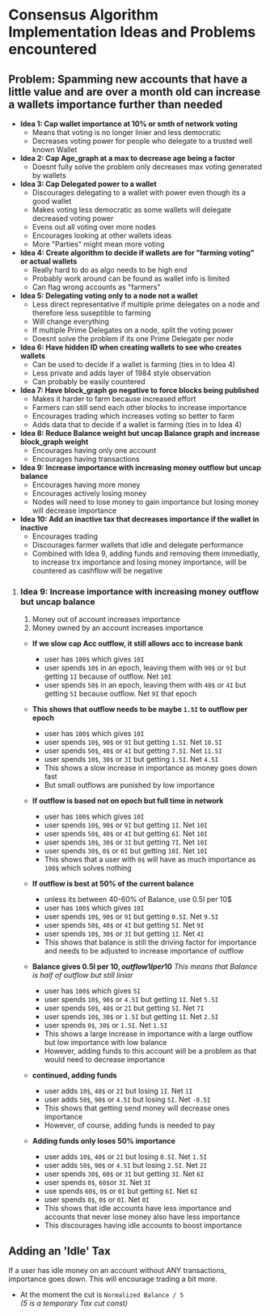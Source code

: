 # Consensus Algorithm Implementation Ideas and Problems encountered

## Problem: Spamming new accounts that have a little value and are over a month old can increase a wallets importance further than needed

- **Idea 1: Cap wallet importance at 10% or smth of network voting**
    - Means that voting is no longer linier and less democratic
    - Decreases voting power for people who delegate to a trusted well known Wallet
- **Idea 2: Cap Age_graph at a max to decrease age being a factor**
    - Doesnt fully solve the problem only decreases max voting generated by wallets
- **Idea 3: Cap Delegated power to a wallet**
    - Discourages delegating to a wallet with power even though its a good wallet
    - Makes voting less democratic as some wallets will delegate decreased voting power
    - Evens out all voting over more nodes
    - Encourages looking at other wallets ideas
    - More "Parties" might mean more voting
- **Idea 4: Create algorithm to decide if wallets are for "farming voting" or actual wallets**
    - Really hard to do as algo needs to be high end
    - Probably work around can be found as wallet info is limited
    - Can flag wrong accounts as "farmers"
- **Idea 5: Delegating voting only to a node not a wallet**
    - Less direct representative if multiple prime delegates on a node and therefore less suseptible to farming
    - Will change everything
    - If multiple Prime Delegates on a node, split the voting power
    - Doesnt solve the problem if its one Prime Delegate per node
- **Idea 6: Have hidden ID when creating wallets to see who creates wallets**
    - Can be used to decide if a wallet is farming (ties in to Idea 4)
    - Less private and adds layer of 1984 style observation
    - Can probably be easily countered
- **Idea 7: Have block_graph go negative to force blocks being published**
    - Makes it harder to farm because increased effort
    - Farmers can still send each other blocks to increase importance
    - Encourages trading which increases voting so better to farm
    - Adds data that to decide if a wallet is farming (ties in to Idea 4)
- **Idea 8: Reduce Balance weight but uncap Balance graph and increase block_graph weight**
    - Encourages having only one account
    - Encourages having transactions
- **Idea 9: Increase importance with increasing money outflow but uncap balance**
    - Encourages having more money
    - Encourages actively losing money
    - Nodes will need to lose money to gain importance but losing money will decrease importance
- **Idea 10: Add an inactive tax that decreases importance if the wallet in inactive**
    - Encourages trading
    - Discourages farmer wallets that idle and delegate performance
    - Combined with Idea 9, adding funds and removing them immediatly, to increase trx importance 
    and losing money importance, will be countered as cashflow will be negative
     
1. ### Idea 9: Increase importance with increasing money outflow but uncap balance

    1. Money out of account increases importance
    2. Money owned by an account increases importance

    - **If we slow cap Acc outflow, it still allows acc to increase bank**
        - user has `100$` which gives `10I`
        - user spends `10$` in an epoch, leaving them with `90$` or `9I` but getting `1I` because of outflow. Net `10I`
        - user spends `50$` in an epoch, leaving them with `40$` or `4I` but getting `5I` because outflow. Net `9I` that epoch 

    - **This shows that outflow needs to be maybe `1.5I` to outflow per epoch**
        - user has `100$` which gives `10I`
        - user spends `10$`, `90$` or `9I` but getting `1.5I`. Net `10.5I`
        - user spends `50$`, `40$` or `4I` but getting `7.5I`. Net `11.5I`
        - user spends `10$`, `30$` or `3I` but getting `1.5I`. Net `4.5I`
        - This shows a slow increase in importance as money goes down fast
        - But small outflows are punished by low importance

    - **If outflow is based not on epoch but full time in network**
        - user has `100$` which gives `10I`
        - user spends `10$`, `90$` or `9I` but getting `1I`. Net `10I`
        - user spends `50$`, `40$` or `4I` but getting `6I`. Net `10I`
        - user spends `10$`, `30$` or `3I` but getting `7I`. Net `10I`
        - user spends `30$`, `0$` or `0I` but getting `10I`. Net `10I`
        - This shows that a user with `0$` will have as much importance as `100$` which solves nothing

    - **If outflow is best at 50% of the current balance**
        - unless its between 40-60% of Balance, use 0.5I per 10$
        - user has `100$` which gives `10I`
        - user spends `10$`, `90$` or `9I` but getting `0.5I`. Net `9.5I`
        - user spends `50$`, `40$` or `4I` but getting `5I`. Net `9I`
        - user spends `10$`, `30$` or `3I` but getting `1I`. Net `4I`
        - This shows that balance is still the driving factor for importance and needs to be adjusted to increase importance of outflow

    - **Balance gives 0.5I per 10$, outflow 1I per 10$**
        *This means that Balance is half of outflow but still liniar*
        - user has `100$` which gives `5I`
        - user spends `10$`, `90$` or `4.5I` but getting `1I`. Net `5.5I`
        - user spends `50$`, `40$` or `2I` but getting `5I`. Net `7I`
        - user spends `10$`, `30$` or `1.5I` but getting `1I`. Net `2.5I`
        - user spends `0$`, `30$` or `1.5I`. Net `1.5I`
        - This shows a large increase in importance with a large outflow but low importance with low balance
        - However, adding funds to this account will be a problem as that would need to decrease importance
    
    - **continued, adding funds**
        - user adds `10$`, `40$` or `2I` but losing `1I`. Net `1I`
        - user adds `50$`, `90$` or `4.5I` but losing `5I`. Net `-0.5I`
        - This shows that getting send money will decrease ones importance
        - However, of course, adding funds is needed to pay

    - **Adding funds only loses 50% importance**
        - user adds `10$`, `40$` or `2I` but losing `0.5I`. Net `1.5I`
        - user adds `50$`, `90$` or `4.5I` but losing `2.5I`. Net `2I`
        - user spends `30$`, `60$` or `3I` but getting `3I`. Net `6I` 
        - user spends `0$`, `60$`or `3I`. Net `3I`
        - use spends `60$`, `0$` or `0I` but getting `6I`. Net `6I` 
        - user spends `0$`, `0$` or `0I`. Net `0I`
        - This shows that idle accounts have less importance and accounts that never lose money also have less importance
        - This discourages having idle accounts to boost importance

## Adding an 'Idle' Tax

If a user has idle money on an account without ANY transactions, importance goes down.
This will encourage trading a bit more.
- At the moment the cut is  `Normalized Balance / 5` <br> *(5 is a temporary Tax cut const)*